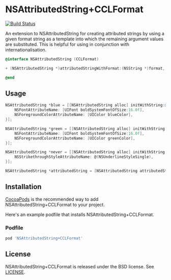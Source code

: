 NSAttributedString+CCLFormat
============================

[![Build Status](https://travis-ci.org/cocodelabs/NSAttributedString-CCLFormat.png?branch=master)](https://travis-ci.org/cocodelabs/NSAttributedString-CCLFormat)

An extension to NSAttributedString for creating attributed strings by using a
given format string as a template into which the remaining argument values are
substituted. This is helpful for using in conjunction with internationalisation.

```objective-c
@interface NSAttributedString (CCLFormat)

+ (NSAttributedString *)attributedStringWithFormat:(NSString *)format, ...;

@end
```

## Usage

```objective-c
NSAttributedString *blue = [[NSAttributedString alloc] initWithString:@"Blue" attributes:@{
    NSFontAttributeName: [UIFont boldSystemFontOfSize:16.0f],
    NSForegroundColorAttributeName: [UIColor blueColor],
}];

NSAttributedString *green = [[NSAttributedString alloc] initWithString:@"Green" attributes:@{
    NSFontAttributeName: [UIFont boldSystemFontOfSize:16.0f],
    NSForegroundColorAttributeName: [UIColor greenColor],
}];

NSAttributedString *never = [[NSAttributedString alloc] initWithString:@"never" attributes:@{
    NSStrikethroughStyleAttributeName: @(NSUnderlineStyleSingle),
}];

NSAttributedString *attributedString = [NSAttributedString attributedStringWithFormat:@"%@ and %@ must %@ be seen", blue, green, never];
```

## Installation

[CocoaPods](http://cocoapods.org) is the recommended way to add
NSAttributedString+CCLFormat to your project.

Here's an example podfile that installs NSAttributedString+CCLFormat.

### Podfile

```ruby
pod 'NSAttributedString+CCLFormat'
```

## License

NSAttributedString+CCLFormat is released under the BSD license. See [LICENSE](LICENSE).

